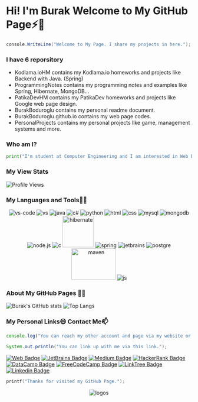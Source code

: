# Hi! I'm Burak Welcome to My GitHub Page⚡👋
```csharp
console.WriteLine("Welcome to My Page. I share my projects in here.");
```
### I have 6 reporsitory
- Kodlama.ioHM contains my Kodlama.io homeworks and projects like Backend with Java. (Spring)
- ProgrammingNotes contains my programming notes and examples like Spring, Hibernate, MongoDB...
- PatikaDevHM contains my PatikaDev homeworks and projects like Google web page design. 
- BurakBoduroglu contains my personal readme document.
- BurakBoduroglu.github.io contains my web page codes.
- PersonalProjects contains my personal projects like game, management systems and more.

### Who am I?
```python
print("I'm student at Computer Engineering and I am interested in Web Development and Software Development")
```
### My View Stats
![Profile Views](https://komarev.com/ghpvc/?username=BurakBoduroglu)

### My Languages and Tools🌱🔭
<p align="center">
<img src="https://user-images.githubusercontent.com/80620802/197777668-4b581863-9b62-44f1-bd68-e8d2c2a4713a.png" alt="vs-code">
<img src="https://user-images.githubusercontent.com/80620802/197777886-2cd1a200-d381-4f78-ad8d-cd6d1122c5dd.png" alt="vs">
<img src="https://user-images.githubusercontent.com/80620802/197773067-50cc5716-82b8-456a-8539-099c94107bcf.png" alt="java">
<img src="https://user-images.githubusercontent.com/80620802/197773486-f07a665a-4675-456f-8757-99cdaeb1dbcb.png" alt="c#">
<img src="https://user-images.githubusercontent.com/80620802/197773753-5aaf72e9-6695-4c3d-beae-bdc2903885e3.png" alt="python">
<img src="https://user-images.githubusercontent.com/80620802/197773992-00bcd882-8463-49b8-9cce-55efd815e105.png" alt="html">
<img src="https://user-images.githubusercontent.com/80620802/197774068-e36e8d5c-ea0e-49c1-9886-88af2397ad81.png" alt="css">
<img src="https://user-images.githubusercontent.com/80620802/197774374-7d65377e-7f68-4cc4-a719-ceda94f59c88.png" alt="mysql">
<img src="https://user-images.githubusercontent.com/80620802/197774559-f6b0973b-10a1-4fe3-af84-d228b99cd4a5.png" alt="mongodb">
<img src="https://user-images.githubusercontent.com/80620802/204745717-cace7ad5-a33c-441e-9c06-d494c53d11d3.png" alt="node.js">
<img src="https://user-images.githubusercontent.com/80620802/197775431-c3145cb6-03b1-4480-93dc-eccaa7222e2e.png" alt="c">
<img src="https://user-images.githubusercontent.com/80620802/197775701-e2cffaa2-b9fd-4e5f-bf49-bcc7b2bd7f34.png" alt="hibernate", width=85px, height=85px>
<img src="https://user-images.githubusercontent.com/80620802/197776701-87c1a5f2-55be-41e4-a81b-5ca08555e0c5.png" alt="spring">
<img src="https://user-images.githubusercontent.com/80620802/197772830-f2a6da92-6665-4821-81b7-fdb8afb5215a.png" alt="jetbrains">
<img src="https://user-images.githubusercontent.com/80620802/197856031-cc8d3082-5809-4bb3-89f7-ff534d76c2e0.png" alt="postgre">
<img src="https://user-images.githubusercontent.com/80620802/197778831-45e9eb17-f92b-4199-be26-b7299b6c45d8.png" alt="maven", width=120px, height=85px>
<img src="https://user-images.githubusercontent.com/80620802/198851961-54cfc97e-a0e1-4cdd-be52-7de9bb8a7523.png" alt="js">
</br>
</p>

### About My GitHub Pages :man_technologist:
![Burak's GitHub stats](https://github-readme-stats.vercel.app/api?username=BurakBoduroglu&show_icons=true&theme=gruvbox)
![Top Langs](https://github-readme-stats.vercel.app/api/top-langs/?username=BurakBoduroglu&layout=compact&theme=gruvbox)

### My Personal Links😄 Contact Me📫
```javascript
console.log("You can reach my other account and page via my website or these links.😄");
```
``` Java
System.out.println("You can link up with me via this link.");
```
[![Web Badge](https://img.shields.io/badge/My-WebPage-blue?style=for-the-badge&logo=googleearth)](https://burakboduroglu.github.io/) 
[![JetBrains Badge](https://img.shields.io/badge/My-JetBrains-blue?style=for-the-badge&logo=jetbrains)](https://hyperskill.org/profile/257680927) 
[![Medium Badge](https://img.shields.io/badge/My-medium-blue?style=for-the-badge&logo=medium)](https://medium.com/@burboduroglu)
[![HackerRank Badge](https://img.shields.io/badge/My-hackerrank-blue?style=for-the-badge&logo=hackerrank)](https://www.hackerrank.com/burak_boduroglu)
[![DataCamp Badge](https://img.shields.io/badge/My-datacamp-blue?style=for-the-badge&logo=datacamp)](https://www.datacamp.com/profile/burakboduroglu)
[![FreeCodeCamp Badge](https://img.shields.io/badge/My-freecodecamp-blue?style=for-the-badge&logo=freecodecamp)](https://www.freecodecamp.org/BurakBoduroglu)
[![LinkTree Badge](https://img.shields.io/badge/My-CodeChallenge-blue?style=for-the-badge&logo=instagram)](https://linktr.ee/challenge.code)
[![Linkedin Badge](https://img.shields.io/badge/BurakBoduroglu-Contact-blue?style=for-the-badge&logo=linkedin)](https://www.linkedin.com/in/burakboduroglu/) 

```c
printf("Thanks for visited my GitHub Page.");
```
<p align="center">
<img src="https://user-images.githubusercontent.com/80620802/116823668-5eda4280-ab8e-11eb-880e-ffa3f0e551f6.png" alt="logos">
</p>


